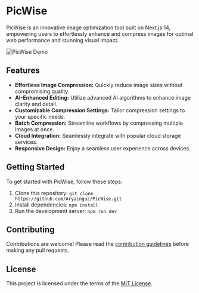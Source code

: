 # PicWise

PicWise is an innovative image optimization tool built on Next.js 14, empowering users to effortlessly enhance and compress images for optimal web performance and stunning visual impact.

![PicWise Demo](https://github.com/aryainguz/picwise/blob/public/assets/picwise-dashboard.png)

## Features

- **Effortless Image Compression:** Quickly reduce image sizes without compromising quality.
- **AI-Enhanced Editing:** Utilize advanced AI algorithms to enhance image clarity and detail.
- **Customizable Compression Settings:** Tailor compression settings to your specific needs.
- **Batch Compression:** Streamline workflows by compressing multiple images at once.
- **Cloud Integration:** Seamlessly integrate with popular cloud storage services.
- **Responsive Design:** Enjoy a seamless user experience across devices.

## Getting Started

To get started with PicWise, follow these steps:

1. Clone this repository: `git clone https://github.com/Aryainguz/PicWise.git`
2. Install dependencies: `npm install`
3. Run the development server: `npm run dev`

## Contributing

Contributions are welcome! Please read the [contribution guidelines](CONTRIBUTING.md) before making any pull requests.

## License

This project is licensed under the terms of the [MIT License](LICENSE).
